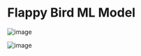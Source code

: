 # Flappy Bird ML Model



![image](https://github.com/LegendLeaks/FlappyBird-Machine-Learning-Model/assets/79763213/37f5d27e-47da-4d1d-a74c-c9104d9ccf66)

![image](https://github.com/LegendLeaks/FlappyBird-Machine-Learning-Model/assets/79763213/fb878a3c-fa81-4667-acdd-2325761b17e8)
